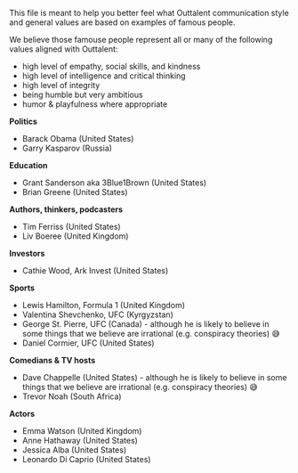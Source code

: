 This file is meant to help you better feel what Outtalent communication style and general values are based on examples of famous people.

We believe those famouse people represent all or many of the following values aligned with Outtalent:
- high level of empathy, social skills, and kindness
- high level of intelligence and critical thinking
- high level of integrity
- being humble but very ambitious
- humor & playfulness where appropriate

**Politics**
- Barack Obama (United States)
- Garry Kasparov (Russia)

**Education**
- Grant Sanderson aka 3Blue1Brown (United States)
- Brian Greene (United States)

**Authors, thinkers, podcasters**
- Tim Ferriss (United States)
- Liv Boeree (United Kingdom)
  
**Investors**
- Cathie Wood, Ark Invest (United States)

**Sports**
- Lewis Hamilton, Formula 1 (United Kingdom)
- Valentina Shevchenko, UFC (Kyrgyzstan)
- George St. Pierre, UFC (Canada) - although he is likely to believe in some things that we believe are irrational (e.g. conspiracy theories) 😅
- Daniel Cormier, UFC (United States)

**Comedians & TV hosts**
- Dave Chappelle (United States) - although he is likely to believe in some things that we believe are irrational (e.g. conspiracy theories) 😅
- Trevor Noah (South Africa)

**Actors**
- Emma Watson (United Kingdom)
- Anne Hathaway (United States)
- Jessica Alba (United States)
- Leonardo Di Caprio (United States)
